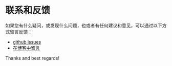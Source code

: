 # 联系和反馈

如果您有什么疑问，或发现什么问题，也或者有任何建议和意见，可以通过以下方式留言反馈：

- [github issues](https://github.com/qweaa/lattice-lottery-new/issues)
- [在博客中留言](https://www.cnblogs.com/xcli/p/15897358.html)

Thanks and best regards!
